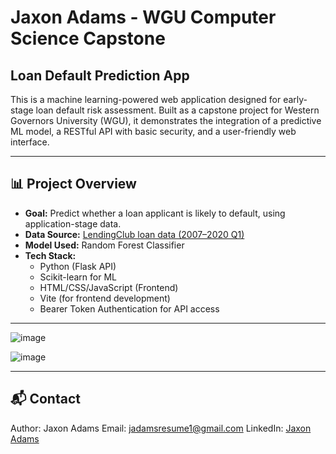 # Jaxon Adams - WGU Computer Science Capstone

## Loan Default Prediction App

This is a machine learning-powered web application designed for early-stage loan default risk assessment. Built as a capstone project for Western Governors University (WGU), it demonstrates the integration of a predictive ML model, a RESTful API with basic security, and a user-friendly web interface.

-----

## 📊 Project Overview

- **Goal:** Predict whether a loan applicant is likely to default, using application-stage data.
- **Data Source:** [LendingClub loan data (2007–2020 Q1)](https://www.kaggle.com/datasets/ethon0426/lending-club-20072020q1)
- **Model Used:** Random Forest Classifier
- **Tech Stack:**
  - Python (Flask API)
  - Scikit-learn for ML
  - HTML/CSS/JavaScript (Frontend)
  - Vite (for frontend development)
  - Bearer Token Authentication for API access

-----

![image](https://github.com/user-attachments/assets/a2fabdd2-9aab-494e-b033-535af5cbeddd)

![image](https://github.com/user-attachments/assets/fd54f239-d7cf-4090-a4a0-00e84e8cebf4)



-----

## 📬 Contact

Author: Jaxon Adams
Email: [jadamsresume1@gmail.com](mailto:jadamsresume1@gmail.com)
LinkedIn: [Jaxon Adams](https://www.linkedin.com/in/jaxon-adams-ba5743229/)
